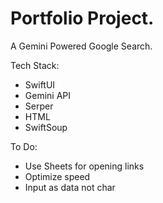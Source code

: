 # Portfolio Project.

A Gemini Powered Google Search.

Tech Stack:
- SwiftUI
- Gemini API
- Serper
- HTML
- SwiftSoup

To Do:
- Use Sheets for opening links
- Optimize speed
- Input as data not char
